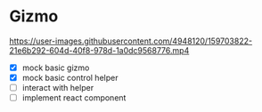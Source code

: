 # Gizmo

https://user-images.githubusercontent.com/4948120/159703822-21e6b292-604d-40f8-978d-1a0dc9568776.mp4

- [x] mock basic gizmo
- [x] mock basic control helper
- [ ] interact with helper
- [ ] implement react component
